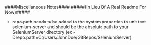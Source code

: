 ####Miscellaneous Notes####
#####(In Lieu Of A Real Readme For Now)#####
* repo.path needs to be added to the system properties to unit test selenium-server and should be the absolute path to your SeleniumServer directory (ex -Drepo.path=C:/Users/JohnDoe/GitRepos/SeleniumServer) 